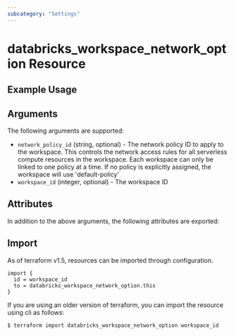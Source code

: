 ```yaml
---
subcategory: "Settings"
---
```

# databricks_workspace_network_option Resource


## Example Usage


## Arguments
The following arguments are supported:
* `network_policy_id` (string, optional) - The network policy ID to apply to the workspace. This controls the network access rules
  for all serverless compute resources in the workspace. Each workspace can only be
  linked to one policy at a time. If no policy is explicitly assigned,
  the workspace will use 'default-policy'
* `workspace_id` (integer, optional) - The workspace ID

## Attributes
In addition to the above arguments, the following attributes are exported:

## Import
As of terraform v1.5, resources can be imported through configuration.
```hcl
import {
  id = workspace_id
  to = databricks_workspace_network_option.this
}
```

If you are using an older version of terraform, you can import the resource using cli as follows:
```sh
$ terraform import databricks_workspace_network_option workspace_id
```